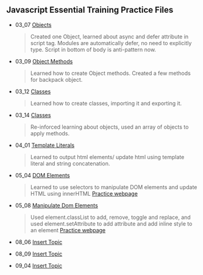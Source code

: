 ## Javascript Essential Training Practice Files

- 03_07 [Objects](https://github.com/m-soro/Practice/tree/main/03_07)
  > Created one Object, learned about async and defer attribute in script tag. Modules are automatically defer, no need to explicitly type. Script in bottom of body is anti-pattern now.
- 03_09 [Object Methods](https://github.com/m-soro/Practice/tree/main/03_09)
  > Learned how to create Object methods. Created a few methods for backpack object.
- 03_12 [Classes](https://github.com/m-soro/Practice/tree/main/03_12)
  > Learned how to create classes, importing it and exporting it.
- 03_14 [Classes](https://github.com/m-soro/Practice/tree/main/03_14)
  > Re-inforced learning about objects, used an array of objects to apply methods.
- 04_01 [Template Literals](https://github.com/m-soro/Practice/tree/main/04_01)
  > Learned to output html elements/ update html using template literal and string concatenation.
- 05_04 [DOM Elements](https://github.com/m-soro/Practice/tree/main/05_04)
  > Learned to use selectors to manipulate DOM elements and update HTML using innerHTML
  > [Practice webpage](https://m-soro.github.io/Practice/05_04/index.html)
- 05_08 [Manipulate Dom Elements](https://github.com/m-soro/Practice/tree/main/05_08)
  > Used element.classList to add, remove, toggle and replace, and used element.setAttribute to add attribute and add inline style to an element
  > [Practice webpage](https://m-soro.github.io/Practice/05_08/index.html)
- 08_06 [Insert Topic](https://github.com/m-soro/Practice/tree/main/08_06)
  >
- 08_09 [Insert Topic](https://github.com/m-soro/Practice/tree/main/08_09)
  >
- 09_04 [Insert Topic](https://github.com/m-soro/Practice/tree/main/09_04)
  >
